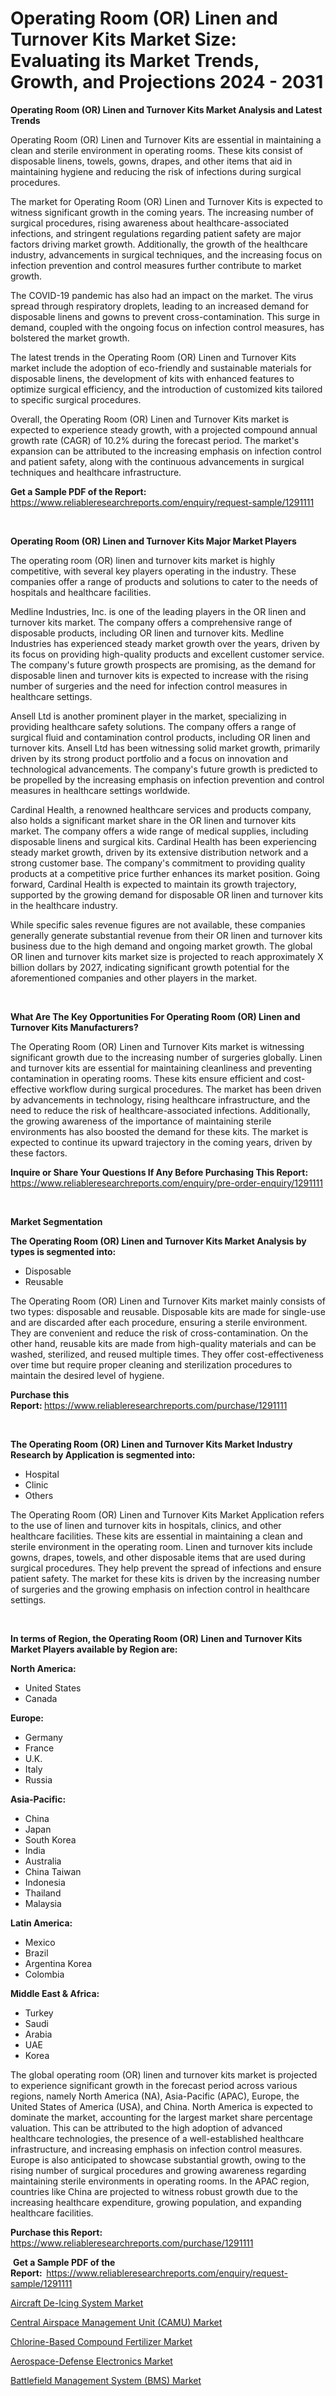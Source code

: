 <p><h1>Operating Room (OR) Linen and Turnover Kits Market Size: Evaluating its Market Trends, Growth, and Projections 2024 - 2031</h1></p><p><strong>Operating Room (OR) Linen and Turnover Kits Market Analysis and Latest Trends</strong></p>
<p><p>Operating Room (OR) Linen and Turnover Kits are essential in maintaining a clean and sterile environment in operating rooms. These kits consist of disposable linens, towels, gowns, drapes, and other items that aid in maintaining hygiene and reducing the risk of infections during surgical procedures.</p><p>The market for Operating Room (OR) Linen and Turnover Kits is expected to witness significant growth in the coming years. The increasing number of surgical procedures, rising awareness about healthcare-associated infections, and stringent regulations regarding patient safety are major factors driving market growth. Additionally, the growth of the healthcare industry, advancements in surgical techniques, and the increasing focus on infection prevention and control measures further contribute to market growth.</p><p>The COVID-19 pandemic has also had an impact on the market. The virus spread through respiratory droplets, leading to an increased demand for disposable linens and gowns to prevent cross-contamination. This surge in demand, coupled with the ongoing focus on infection control measures, has bolstered the market growth.</p><p>The latest trends in the Operating Room (OR) Linen and Turnover Kits market include the adoption of eco-friendly and sustainable materials for disposable linens, the development of kits with enhanced features to optimize surgical efficiency, and the introduction of customized kits tailored to specific surgical procedures.</p><p>Overall, the Operating Room (OR) Linen and Turnover Kits market is expected to experience steady growth, with a projected compound annual growth rate (CAGR) of 10.2% during the forecast period. The market's expansion can be attributed to the increasing emphasis on infection control and patient safety, along with the continuous advancements in surgical techniques and healthcare infrastructure.</p></p>
<p><strong>Get a Sample PDF of the Report:&nbsp;</strong> <a href="https://www.reliableresearchreports.com/enquiry/request-sample/1291111">https://www.reliableresearchreports.com/enquiry/request-sample/1291111</a></p>
<p>&nbsp;</p>
<p><strong>Operating Room (OR) Linen and Turnover Kits Major Market Players</strong></p>
<p><p>The operating room (OR) linen and turnover kits market is highly competitive, with several key players operating in the industry. These companies offer a range of products and solutions to cater to the needs of hospitals and healthcare facilities.</p><p>Medline Industries, Inc. is one of the leading players in the OR linen and turnover kits market. The company offers a comprehensive range of disposable products, including OR linen and turnover kits. Medline Industries has experienced steady market growth over the years, driven by its focus on providing high-quality products and excellent customer service. The company's future growth prospects are promising, as the demand for disposable linen and turnover kits is expected to increase with the rising number of surgeries and the need for infection control measures in healthcare settings.</p><p>Ansell Ltd is another prominent player in the market, specializing in providing healthcare safety solutions. The company offers a range of surgical fluid and contamination control products, including OR linen and turnover kits. Ansell Ltd has been witnessing solid market growth, primarily driven by its strong product portfolio and a focus on innovation and technological advancements. The company's future growth is predicted to be propelled by the increasing emphasis on infection prevention and control measures in healthcare settings worldwide.</p><p>Cardinal Health, a renowned healthcare services and products company, also holds a significant market share in the OR linen and turnover kits market. The company offers a wide range of medical supplies, including disposable linens and surgical kits. Cardinal Health has been experiencing steady market growth, driven by its extensive distribution network and a strong customer base. The company's commitment to providing quality products at a competitive price further enhances its market position. Going forward, Cardinal Health is expected to maintain its growth trajectory, supported by the growing demand for disposable OR linen and turnover kits in the healthcare industry.</p><p>While specific sales revenue figures are not available, these companies generally generate substantial revenue from their OR linen and turnover kits business due to the high demand and ongoing market growth. The global OR linen and turnover kits market size is projected to reach approximately X billion dollars by 2027, indicating significant growth potential for the aforementioned companies and other players in the market.</p></p>
<p>&nbsp;</p>
<p><strong>What Are The Key Opportunities For Operating Room (OR) Linen and Turnover Kits Manufacturers?</strong></p>
<p><p>The Operating Room (OR) Linen and Turnover Kits market is witnessing significant growth due to the increasing number of surgeries globally. Linen and turnover kits are essential for maintaining cleanliness and preventing contamination in operating rooms. These kits ensure efficient and cost-effective workflow during surgical procedures. The market has been driven by advancements in technology, rising healthcare infrastructure, and the need to reduce the risk of healthcare-associated infections. Additionally, the growing awareness of the importance of maintaining sterile environments has also boosted the demand for these kits. The market is expected to continue its upward trajectory in the coming years, driven by these factors.</p></p>
<p><strong>Inquire or Share Your Questions If Any Before Purchasing This Report:</strong> <a href="https://www.reliableresearchreports.com/enquiry/pre-order-enquiry/1291111">https://www.reliableresearchreports.com/enquiry/pre-order-enquiry/1291111</a></p>
<p>&nbsp;</p>
<p><strong>Market Segmentation</strong></p>
<p><strong>The Operating Room (OR) Linen and Turnover Kits Market Analysis by types is segmented into:</strong></p>
<p><ul><li>Disposable</li><li>Reusable</li></ul></p>
<p><p>The Operating Room (OR) Linen and Turnover Kits market mainly consists of two types: disposable and reusable. Disposable kits are made for single-use and are discarded after each procedure, ensuring a sterile environment. They are convenient and reduce the risk of cross-contamination. On the other hand, reusable kits are made from high-quality materials and can be washed, sterilized, and reused multiple times. They offer cost-effectiveness over time but require proper cleaning and sterilization procedures to maintain the desired level of hygiene.</p></p>
<p><strong>Purchase this Report:&nbsp;</strong><a href="https://www.reliableresearchreports.com/purchase/1291111">https://www.reliableresearchreports.com/purchase/1291111</a></p>
<p>&nbsp;</p>
<p><strong>The Operating Room (OR) Linen and Turnover Kits Market Industry Research by Application is segmented into:</strong></p>
<p><ul><li>Hospital</li><li>Clinic</li><li>Others</li></ul></p>
<p><p>The Operating Room (OR) Linen and Turnover Kits Market Application refers to the use of linen and turnover kits in hospitals, clinics, and other healthcare facilities. These kits are essential in maintaining a clean and sterile environment in the operating room. Linen and turnover kits include gowns, drapes, towels, and other disposable items that are used during surgical procedures. They help prevent the spread of infections and ensure patient safety. The market for these kits is driven by the increasing number of surgeries and the growing emphasis on infection control in healthcare settings.</p></p>
<p>&nbsp;</p>
<p><strong>In terms of Region, the Operating Room (OR) Linen and Turnover Kits Market Players available by Region are:</strong></p>
<p>
    <p> <strong> North America: </strong>
        <ul>
            <li>United States</li>
            <li>Canada</li>
        </ul>
        </p> 
    <p> <strong> Europe: </strong>
        <ul>
            <li>Germany</li>
            <li>France</li>
            <li>U.K.</li>
            <li>Italy</li>
            <li>Russia</li>
        </ul>
        </p> 
    <p> <strong> Asia-Pacific: </strong>
        <ul>
            <li>China</li>
            <li>Japan</li>
            <li>South Korea</li>
            <li>India</li>
            <li>Australia</li>
            <li>China Taiwan</li>
            <li>Indonesia</li>
            <li>Thailand</li>
            <li>Malaysia</li>
        </ul>
        </p> 
    <p> <strong> Latin America: </strong>
        <ul>
            <li>Mexico</li>
            <li>Brazil</li>
            <li>Argentina Korea</li>
            <li>Colombia</li>
        </ul>
        </p> 
    <p> <strong> Middle East & Africa: </strong>
        <ul>
            <li>Turkey</li>
            <li>Saudi</li>
            <li>Arabia</li>
            <li>UAE</li>
            <li>Korea</li>
        </ul>
    </p>
    </p>
<p><p>The global operating room (OR) linen and turnover kits market is projected to experience significant growth in the forecast period across various regions, namely North America (NA), Asia-Pacific (APAC), Europe, the United States of America (USA), and China. North America is expected to dominate the market, accounting for the largest market share percentage valuation. This can be attributed to the high adoption of advanced healthcare technologies, the presence of a well-established healthcare infrastructure, and increasing emphasis on infection control measures. Europe is also anticipated to showcase substantial growth, owing to the rising number of surgical procedures and growing awareness regarding maintaining sterile environments in operating rooms. In the APAC region, countries like China are projected to witness robust growth due to the increasing healthcare expenditure, growing population, and expanding healthcare facilities.</p></p>
<p><strong>Purchase this Report: </strong><a href="https://www.reliableresearchreports.com/purchase/1291111">https://www.reliableresearchreports.com/purchase/1291111</a></p>
<p>&nbsp;<strong>Get a Sample PDF of the Report:&nbsp;&nbsp;</strong><a href="https://www.reliableresearchreports.com/enquiry/request-sample/1291111">https://www.reliableresearchreports.com/enquiry/request-sample/1291111</a></p>
<p><strong></strong></p>
<p><p><a href="https://medium.com/@susandixon1989/aircraft-de-icing-system-market-size-cagr-trends-2024-2030-8314ed81c13a">Aircraft De-Icing System Market</a></p><p><a href="https://medium.com/@blockchainbaron55/central-airspace-management-unit-camu-market-analysis-and-sze-forecasted-for-period-from-2024-to-05f3e83d0f69">Central Airspace Management Unit (CAMU) Market</a></p><p><a href="https://medium.com/@vrahul.reportprime/chlorine-based-compound-fertilizer-market-size-cagr-trends-2024-2030-37729f908b5d">Chlorine-Based Compound Fertilizer Market</a></p><p><a href="https://medium.com/p/101f983d186e/edit">Aerospace-Defense Electronics Market</a></p><p><a href="https://medium.com/@blockchainbaron55/battlefield-management-system-bms-market-insight-market-trends-growth-forecasted-from-2024-to-432a12d93804">Battlefield Management System (BMS) Market</a></p></p>